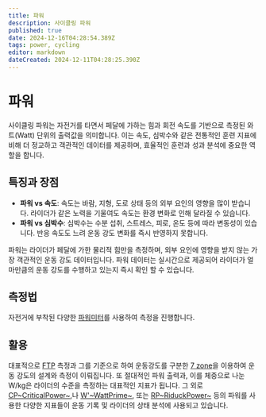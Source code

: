 ```yaml
---
title: 파워
description: 사이클링 파워
published: true
date: 2024-12-16T04:28:54.389Z
tags: power, cycling
editor: markdown
dateCreated: 2024-12-11T04:28:25.390Z
---
```


# 파워
사이클링 파워는 자전거를 타면서 페달에 가하는 힘과 회전 속도를 기반으로 측정된 와트(Watt) 단위의 출력값을 의미합니다. 이는 속도, 심박수와 같은 전통적인 훈련 지표에 비해 더 정교하고 객관적인 데이터를 제공하며, 효율적인 훈련과 성과 분석에 중요한 역할을 합니다.

## 특징과 장점

* **파워 vs 속도**: 속도는 바람, 지형, 도로 상태 등의 외부 요인의 영향을 많이 받습니다. 라이더가 같은 노력을 기울여도 속도는 환경 변화로 인해 달라질 수 있습니다.
* **파워 vs 심박수**: 심박수는 수분 섭취, 스트레스, 피로, 온도 등에 따라 변동성이 있습니다. 반응 속도도 느려 운동 강도 변화를 즉시 반영하지 못합니다.

파워는 라이더가 페달에 가한 물리적 힘만을 측정하며, 외부 요인에 영향을 받지 않는 가장 객관적인 운동 강도 데이터입니다. 파워 데이터는 실시간으로 제공되어 라이더가 얼마만큼의 운동 강도를 수행하고 있는지 즉시 확인 할 수 있습니다. 

## 측정법
자전거에 부착된 다양한 [파워미터](/ko/aerobic/cycling/gear/powermeter)를 사용하여 측정을 진행합니다.

## 활용

대표적으로 [FTP](/ko/aerobic/cycling/term/FTP) 측정과 그를 기준으로 하여 운동강도를 구분한 [7 zone](/ko/aerobic/cycling/term/7_zone)을 이용하여 운동 강도의 설계와 측정이 이뤄집니다.
또 절대적인 파워 출력과, 이를 체중으로 나눈 W/kg은 라이더의 수준을 측정하는 대표적인 지표가 됩니다.
그 외로 [CP~CriticalPower~](/ko/aerobic/cycling/term/CP),나  [W'~WattPrime~](/ko/aerobic/cycling/term/CP), 또는  [RP~RiduckPower~](/ko/aerobic/cycling/term/RP) 등의 파워를 사용한 다양한 지표들이 운동 기록 및 라이더의 상태 분석에 사용되고 있습니다. 

